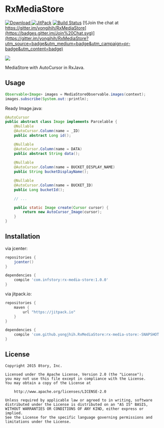 # RxMediaStore

[![Download](https://api.bintray.com/packages/yongjhih/maven/RxMediaStore/images/download.svg) ](https://bintray.com/yongjhih/maven/RxMediaStore/_latestVersion)
[![JitPack](https://img.shields.io/github/tag/yongjhih/RxMediaStore.svg?label=JitPack)](https://jitpack.io/#yongjhih/RxMediaStore)
[![Build Status](https://travis-ci.org/yongjhih/RxMediaStore.svg)](https://travis-ci.org/yongjhih/RxMediaStore)
[![Join the chat at https://gitter.im/yongjhih/RxMediaStore](https://badges.gitter.im/Join%20Chat.svg)](https://gitter.im/yongjhih/RxMediaStore?utm_source=badge&utm_medium=badge&utm_campaign=pr-badge&utm_content=badge)

![](art/RxMediaStore.png)

MediaStore with AutoCursor in RxJava.

## Usage

```java
Observable<Image> images = MediaStoreObservable.images(context);
images.subscribe(System.out::println);
```

Ready Image.java:

```java
@AutoCursor
public abstract class Image implements Parcelable {
    @Nullable
    @AutoCursor.Column(name = _ID)
    public abstract Long id();

    @Nullable
    @AutoCursor.Column(name = DATA)
    public abstract String data();
 
    @Nullable
    @AutoCursor.Column(name = BUCKET_DISPLAY_NAME)
    public String bucketDisplayName();

    @Nullable
    @AutoCursor.Column(name = BUCKET_ID)
    public Long bucketId();

    // ...

    public static Image create(Cursor cursor) {
        return new AutoCursor_Image(cursor);
    }
}
```

## Installation

via jcenter:

```gradle
repositories {
    jcenter()
}

dependencies {
    compile 'com.infstory:rx-media-store:1.0.0'
}
```

via jitpack.io:

```gradle
repositories {
    maven {
        url "https://jitpack.io"
    }
}

dependencies {
    compile 'com.github.yongjhih.RxMediaStore:rx-media-store:-SNAPSHOT'
}
```

## License

```
Copyright 2015 8tory, Inc.

Licensed under the Apache License, Version 2.0 (the "License");
you may not use this file except in compliance with the License.
You may obtain a copy of the License at

    http://www.apache.org/licenses/LICENSE-2.0

Unless required by applicable law or agreed to in writing, software
distributed under the License is distributed on an "AS IS" BASIS,
WITHOUT WARRANTIES OR CONDITIONS OF ANY KIND, either express or implied.
See the License for the specific language governing permissions and
limitations under the License.
```
